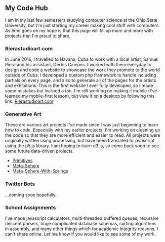 ## My Code Hub
I am in my last few semesters studying computer science at the Ohio State University, but I'm just starting my career making cool stuff with computers.  As time goes on my hope is that this page will fill up more and more with projects that I'm proud to share.

### Rierastudioart.com
In June 2016, I travelled to Havana, Cuba to work with a local artist, Samuel Riera and his assistant, Derbis Campos.  I worked with them everyday to design and code a website to showcase the work they promote to the world outside of Cuba. I developed a custom php framework to handle including partials on every page, and also to generate all of the pages for the artists and exhibitions.  This is the first website I ever fully developed, so I made some mistakes but learned a ton.  I'm still working on making it mobile (I've learned my mobile-first lesson), but view it on a desktop by following this link: [Rierastudioart.com](http://www.rierastudioart.com)

### Generative Art
These are various art projects I've made since I was just beginning to learn how to code.  Especially with my earlier projects, I'm working on cleaning up the code so that they are more efficient and easier to read.  All projects were originally written using processing, but have been translated to javascript using the p5.js library.  I am hoping to learn d3.js, so come back soon to see some future data-driven projects.
* [Primitives](https://dankrajnak.github.io/primitives)
* [Meta-Sphere](https://dankrajnak.github.io/meta-sphere)
* [Meta-Sphere-With-Springs](https://dankrajnak.github.io/meta-sphere-with-springs)

### Twitter Bots
...coming soon hopefully.

### School Assignments
I've made javascript calculators, multi-threaded buffered queues, recursive descent parsers, huge complicated database schemas, sorting algorithms in assembly, and many other things which for academic integrity reasons, I can't share online.  Let me know if you would like to see some of my work.
